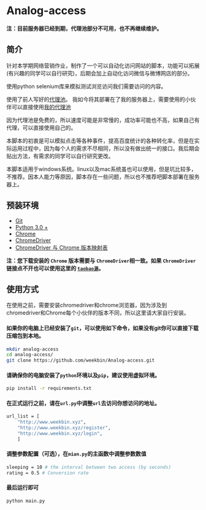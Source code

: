 # Analog-access

**注：目前服务器已经到期，代理池部分不可用，也不再继续维护。**

## 简介
针对本学期网络营销作业，制作了一个可以自动化访问网站的脚本，功能可以拓展(有兴趣的同学可以自行研究)，后期会加上自动化访问微信与微博网店的部分。  

使用python selenium库来模拟测试浏览访问我们需要访问的内容。 

使用了前人写好的[代理池](https://github.com/Python3WebSpider/ProxyPool)。
我如今将其部署在了我的服务器上，需要使用的小伙伴可以直接使用[我的代理池](http://www.weekbin.xyz:5555/random)    

因为代理池是免费的，所以速度可能是非常慢的，成功率可能也不高，如果自己有代理，可以直接使用自己的。  

本脚本的初衷是可以模拟点击等各种事件，提高百度统计的各种转化率，但是在实际运用过程中，因为每个人的需求不尽相同，所以没有做出统一的接口。我后期会贴出方法，有需求的同学可以自行研究更改。    

本脚本适用于windows系统。linux以及mac系统虽也可以使用，但是坑比较多，不推荐。因本人能力等原因，脚本存在一些问题，所以也不推荐吧脚本部署在服务器上。


## 预装环境
* [Git](https://git-scm.com/)
* [Python 3.0 +](https://www.python.org/downloads/)
* [Chrome](https://www.google.cn/intl/zh-CN/chrome/?brand=CHBD&gclid=CjwKCAjwvuzkBRAhEiwA9E3FUs1mtJwoJcyMftX4NdDr-ZBEPMNPr49XG3V7--HkwVW5cDQVAs1rDxoC7kcQAvD_BwE&gclsrc=aw.ds)
* [ChromeDriver](http://chromedriver.storage.googleapis.com/index.html)
* [ChromeDriver 与 Chrome 版本映射表](https://blog.csdn.net/huilan_same/article/details/51896672)

**注：您下载安装的 `Chrome` 版本需要与 `ChromeDriver`相一致。如果 `ChromeDriver` 链接点不开也可以使用这里的 [`taobao源`](http://npm.taobao.org/mirrors/chromedriver/)。**

## 使用方式
在使用之前，需要安装chromedriver和chrome浏览器，因为涉及到chromedriver和Chrome每个小伙伴的版本不同，所以这里请大家自行安装。

#### 如果你的电脑上已经安装了`git`，可以使用如下命令，如果没有git你可以直接下载压缩包到本地。    
```bash
mkdir analog-access
cd analog-access/
git clone https://github.com/weekbin/Analog-access.git
```
#### 请确保你的电脑安装了`python`环境以及`pip`，建议使用虚拟环境。    
```bash
pip install -r requirements.txt
```
#### 在正式运行之前，请在`url.py`中调整`url`去访问你想访问的地址。    
```bash
url_list = [
    "http://www.weekbin.xyz",
    "http://www.weekbin.xyz/register",
    "http://www.weekbin.xyz/login",
    ]
```
#### 调整参数配置（可选），在`mian.py`的主函数中调整参数数值   
```bash
sleeping = 10 # the interval between two access (by seconds)
rating = 0.5 # Conversion rate
``` 
#### 最后运行即可    
```bash
python main.py
``` 


  
 
 
 
